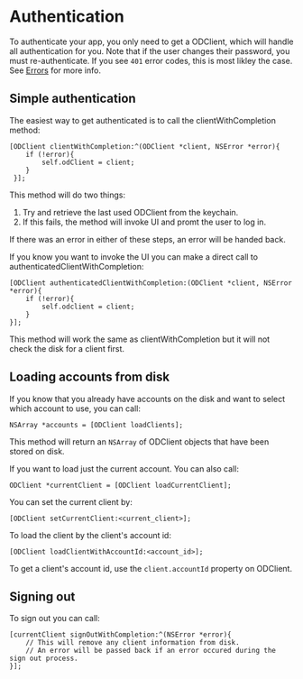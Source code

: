 # Authentication

To authenticate your app, you only need to get a ODClient, which will handle all authentication for you. Note that if the user changes their password, you must re-authenticate.  If you see `401` error codes, this is most likley the case. See [Errors](errors.md) for more info.

## Simple authentication
The easiest way to get authenticated is to call the clientWithCompletion method:

```
[ODClient clientWithCompletion:^(ODClient *client, NSError *error){
    if (!error){
        self.odClient = client;
    }
 }];
```

This method will do two things:

1. Try and retrieve the last used ODClient from the keychain.
2. If this fails, the method will invoke UI and promt the user to log in.

If there was an error in either of these steps, an error will be handed back.

If you know you want to invoke the UI you can make a direct call to authenticatedClientWithCompletion:

```
[ODClient authenticatedClientWithCompletion:(ODClient *client, NSError *error){
    if (!error){
        self.odclient = client;
    }
}];
```
This method will work the same as clientWithCompletion but it will not check the disk for a client first.

## Loading accounts from disk

If you know that you already have accounts on the disk and want to select which account to use, you can call:

```
NSArray *accounts = [ODClient loadClients];
```

This method will return an `NSArray` of ODClient objects that have been stored on disk.

If you want to load just the current account. You can also call:

```
ODClient *currentClient = [ODClient loadCurrentClient];
```

You can set the current client by:

```
[ODClient setCurrentClient:<current_client>];
```

To load the client by the client's account id:

```
[ODClient loadClientWithAccountId:<account_id>];
```

To get a client's account id, use the `client.accountId` property on ODClient.

## Signing out

To sign out you can call:

```
[currentClient signOutWithCompletion:^(NSError *error){
    // This will remove any client information from disk.
    // An error will be passed back if an error occured during the sign out process.
}];
```
